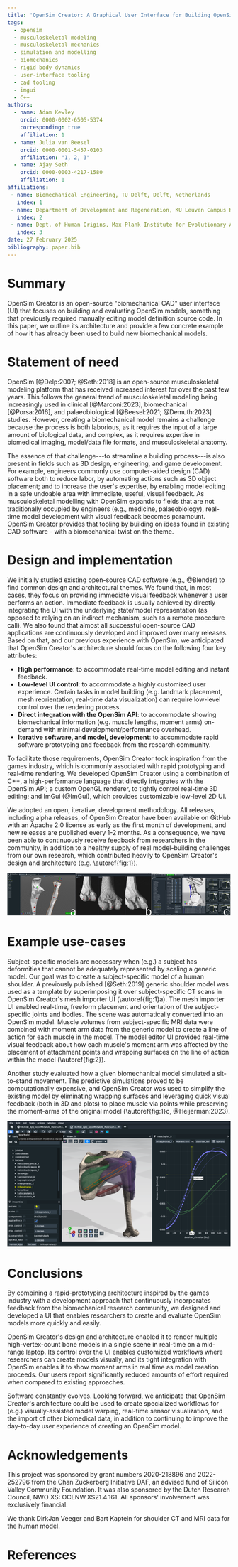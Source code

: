 ```yaml
---
title: 'OpenSim Creator: A Graphical User Interface for Building OpenSim Models'
tags:
  - opensim
  - musculoskeletal modeling
  - musculoskeletal mechanics
  - simulation and modelling
  - biomechanics
  - rigid body dynamics
  - user-interface tooling
  - cad tooling
  - imgui
  - C++
authors:
  - name: Adam Kewley
    orcid: 0000-0002-6505-5374
    corresponding: true
    affiliation: 1
  - name: Julia van Beesel
    orcid: 0000-0001-5457-0103
    affiliation: "1, 2, 3"
  - name: Ajay Seth
    orcid: 0000-0003-4217-1580
    affiliation: 1
affiliations:
 - name: Biomechanical Engineering, TU Delft, Delft, Netherlands
   index: 1
 - name: Department of Development and Regeneration, KU Leuven Campus Kulak, Kortrijk, Belgium
   index: 2
 - name: Dept. of Human Origins, Max Plank Institute for Evolutionary Anthropology, Leipzig, Germany
   index: 3
date: 27 February 2025
bibliography: paper.bib
---
```



# Summary

OpenSim Creator is an open-source "biomechanical CAD" user interface (UI) that focuses on building and evaluating OpenSim models, something that previously required manually editing model definition source code. In this paper, we outline its architecture and provide a few concrete example of how it has already been used to build new biomechanical models.


# Statement of need

OpenSim [@Delp:2007; @Seth:2018] is an open-source musculoskeletal modeling platform that has received increased interest for over the past few years. This follows the general trend of musculoskeletal modeling being increasingly used in clinical [@Marconi:2023], biomechanical [@Porsa:2016], and palaeobiological [@Beesel:2021; @Demuth:2023] studies. However, creating a biomechanical model remains a challenge because the process is both laborious, as it requires the input of a large amount of biological data, and complex, as it requires expertise in biomedical imaging, model/data file formats, and musculoskeletal anatomy.

The essence of that challenge---to streamline a building process---is also present in fields such as 3D design, engineering, and game development. For example, engineers commonly use computer-aided design (CAD) software both to reduce labor, by automating actions such as 3D object placement; and to increase the user's expertise, by enabling model editing in a safe undoable area with immediate, useful, visual feedback. As musculoskeletal modelling with OpenSim expands to fields that are not traditionally occupied by engineers (e.g., medicine, palaeobiology), real-time model development with visual feedback becomes paramount. OpenSim Creator provides that tooling by building on ideas found in existing CAD software - with a biomechanical twist on the theme.


# Design and implementation

We initially studied existing open-source CAD software (e.g., @Blender) to find common design and architectural themes. We found that, in most cases, they focus on providing immediate visual feedback whenever a user performs an action. Immediate feedback is usually achieved by directly integrating the UI with the underlying state/model representation (as opposed to relying on an indirect mechanism, such as a remote procedure call). We also found that almost all successful open-source CAD applications are continuously developed and improved over many releases. Based on that, and our previous experience with OpenSim, we anticipated that OpenSim Creator's architecture should focus on the following four key attributes:

- **High performance**: to accommodate real-time model editing and instant feedback.
- **Low-level UI control**: to accommodate a highly customized user experience. Certain tasks in model building (e.g. landmark placement, mesh reorientation, real-time data visualization) can require low-level control over the rendering process.
- **Direct integration with the OpenSim API**: to accommodate showing biomechanical information (e.g. muscle lengths, moment arms) on-demand with minimal development/performance overhead.
- **Iterative software, and model, development**: to accommodate rapid software prototyping and feedback from the research community.

To facilitate those requirements, OpenSim Creator took inspiration from the games industry, which is commonly associated with rapid prototyping and real-time rendering. We developed OpenSim Creator using a combination of C++, a high-performance language that directly integrates with the OpenSim API; a custom OpenGL renderer, to tightly control real-time 3D editing; and ImGui (@ImGui), which provides customizable low-level 2D UI.

We adopted an open, iterative, development methodology. All releases, including alpha releases, of OpenSim Creator have been available on GitHub with an Apache 2.0 license as early as the first month of development, and new releases are published every 1-2 months. As a consequence, we have been able to continuously receive feedback from researchers in the community, in addition to a healthy supply of real model-building challenges from our own research, which contributed heavily to OpenSim Creator's design and architecture (e.g. \autoref{fig:1}).

![A selection of screenshots of OpenSim Creator, demonstrating its flexible UI architecture for real-time 3D editing. a) mesh importer workflow, b) mesh warper workflow, c) via point optimization with live muscle plot updates (from @Heijerman:2023). \label{fig:1}](images/fig1.png)


# Example use-cases

Subject-specific models are necessary when (e.g.) a subject has deformities that cannot be adequately represented by scaling a generic model. Our goal was to create a subject-specific model of a human shoulder. A previously published [@Seth:2019] generic shoulder model was used as a template by superimposing it over subject-specific CT scans in OpenSim Creator's mesh importer UI (\autoref{fig:1}a). The mesh importer UI enabled real-time, freeform placement and orientation of the subject-specific joints and bodies. The scene was automatically converted into an OpenSim model. Muscle volumes from subject-specific MRI data were combined with moment arm data from the generic model to create a line of action for each muscle in the model. The model editor UI provided real-time visual feedback about how each muscle's moment arm was affected by the placement of attachment points and wrapping surfaces on the line of action within the model (\autoref{fig:2}).

Another study evaluated how a given biomechanical model simulated a sit-to-stand movement. The predictive simulations proved to be computationally expensive, and OpenSim Creator was used to simplify the existing model by eliminating wrapping surfaces and leveraging quick visual feedback (both in 3D and plots) to place muscle via points while preserving the moment-arms of the original model (\autoref{fig:1}c, @Heijerman:2023).

![OpenSim Creator's model editor UI, showing a subject-specific human shoulder model made using it. The model editor can host multiple panels, each of which are updated whenever the user edits the model. For example, the muscle plotter (right) can be used to show how a muscle's moment arm changes as a user edits it in the 3D viewport (middle) or in the properties panel (left).\label{fig:2}](images/fig2.png)


# Conclusions

By combining a rapid-prototyping architecture inspired by the games industry with a development approach that continuously incorporates feedback from the biomechanical research community, we designed and developed a UI that enables researchers to create and evaluate OpenSim models more quickly and easily.

OpenSim Creator's design and architecture enabled it to render multiple high-vertex-count bone models in a single scene in real-time on a mid-range laptop. Its control over the UI enables customized workflows where researchers can create models visually, and its tight integration with OpenSim enables it to show moment arms in real time as model creation proceeds. Our users report significantly reduced amounts of effort required when compared to existing approaches.

Software constantly evolves. Looking forward, we anticipate that OpenSim Creator's architecture could be used to create specialized workflows for (e.g.) visually-assisted model warping, real-time sensor visualization, and the import of other biomedical data, in addition to continuing to improve the day-to-day user experience of creating an OpenSim model.


# Acknowledgements

This project was sponsored by grant numbers 2020-218896 and 2022-252796 from the Chan Zuckerberg Initiative DAF, an advised fund of Silicon Valley Community Foundation. It was also sponsored by the Dutch Research Council, NWO XS: OCENW.XS21.4.161. All sponsors' involvement was exclusively financial.

We thank DirkJan Veeger and Bart Kaptein for shoulder CT and MRI data for the human model.


# References
